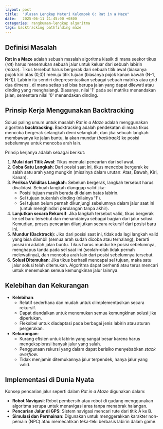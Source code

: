 ```yaml
---
layout: post
title:  "Ulasan Lengkap Materi Kelompok 6: Rat in a Maze"
date:   2025-06-11 21:45:00 +0800
categories: rangkuman-lengkap algoritma
tags: backtracking pathfinding maze
---
```


## Definisi Masalah
**Rat in a Maze** adalah sebuah masalah algoritma klasik di mana seekor tikus (*rat*) harus menemukan sebuah jalur untuk keluar dari sebuah labirin (*maze*).  Tikus tersebut harus bergerak dari sebuah titik awal (biasanya pojok kiri atas (0,0)) menuju titik tujuan (biasanya pojok kanan bawah (N-1, N-1)).  Labirin itu sendiri direpresentasikan sebagai sebuah matriks atau grid dua dimensi, di mana setiap sel bisa berupa jalan yang dapat dilewati atau dinding yang menghalangi.  Biasanya, nilai '1' pada sel matriks menandakan jalan, sementara nilai '0' menandakan dinding. 

## Prinsip Kerja Menggunakan Backtracking
Solusi paling umum untuk masalah *Rat in a Maze* adalah menggunakan algoritma **backtracking**.  Backtracking adalah pendekatan di mana tikus mencoba bergerak selangkah demi selangkah, dan jika sebuah langkah membawanya ke jalan buntu, ia akan mundur (*backtrack*) ke posisi sebelumnya untuk mencoba arah lain. 

Prinsip kerjanya adalah sebagai berikut:
1.  **Mulai dari Titik Awal**: Tikus memulai pencarian dari sel awal. 
2.  **Coba Satu Langkah**: Dari posisi saat ini, tikus mencoba bergerak ke salah satu arah yang mungkin (misalnya dalam urutan: Atas, Bawah, Kiri, Kanan). 
3.  **Periksa Validitas Langkah**: Sebelum bergerak, langkah tersebut harus divalidasi. Sebuah langkah dianggap valid jika:
    * Posisi tujuan masih berada di dalam batas labirin.
    * Sel tujuan bukanlah dinding (nilainya '1'). 
    * Sel tujuan belum pernah dikunjungi sebelumnya dalam jalur saat ini (untuk menghindari perulangan tanpa akhir). 
4.  **Lanjutkan secara Rekursif**: Jika langkah tersebut valid, tikus bergerak ke sel baru tersebut dan menandainya sebagai bagian dari jalur solusi. Kemudian, proses pencarian dilanjutkan secara rekursif dari posisi baru ini. 
5.  **Mundur (Backtrack)**: Jika dari posisi saat ini, tidak ada lagi langkah valid yang bisa diambil (semua arah sudah dicoba atau terhalang), berarti posisi ini adalah jalan buntu.  Tikus harus mundur ke posisi sebelumnya, menghapus tanda pada sel saat ini (seolah-olah tidak pernah melewatinya), dan mencoba arah lain dari posisi sebelumnya tersebut. 
6.  **Solusi Ditemukan**: Jika tikus berhasil mencapai sel tujuan, maka satu jalur solusi telah ditemukan.  Algoritma dapat berhenti atau terus mencari untuk menemukan semua kemungkinan jalur lainnya. 

## Kelebihan dan Kekurangan
* **Kelebihan**:
    * Relatif sederhana dan mudah untuk diimplementasikan secara rekursif. 
    * Dapat diandalkan untuk menemukan semua kemungkinan solusi jika diperlukan. 
    * Fleksibel untuk diadaptasi pada berbagai jenis labirin atau aturan pergerakan. 
* **Kekurangan**:
    * Kurang efisien untuk labirin yang sangat besar karena harus mengeksplorasi banyak jalur yang salah. 
    * Penggunaan rekursi yang dalam dapat berisiko menyebabkan *stack overflow*. 
    * Tidak menjamin ditemukannya jalur terpendek, hanya jalur yang valid. 

## Implementasi di Dunia Nyata
Konsep pencarian jalur seperti dalam *Rat in a Maze* digunakan dalam: 
* **Robot Navigasi**: Robot pembersih atau robot di gudang menggunakan algoritma serupa untuk menavigasi area tanpa menabrak halangan. 
* **Pencarian Jalur di GPS**: Sistem navigasi mencari rute dari titik A ke B. 
* **Simulasi dan Permainan**: Digunakan untuk menggerakkan karakter non-pemain (NPC) atau memecahkan teka-teki berbasis labirin dalam game.